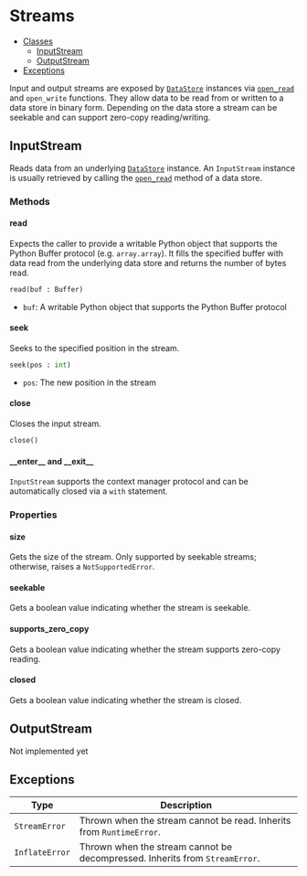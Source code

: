 # Streams
* [Classes](#InputStream)
  * [InputStream](#InputStream)
  * [OutputStream](#OutputStream)
* [Exceptions](#Exceptions)

Input and output streams are exposed by [`DataStore`](data_store.md#DataStore) instances via [`open_read`](data_store.md#open_read) and `open_write` functions. They allow data to be read from or written to a data store in binary form. Depending on the data store a stream can be seekable and can support zero-copy reading/writing.

## InputStream
Reads data from an underlying [`DataStore`](data_store.md#DataStore) instance. An `InputStream` instance is usually retrieved by calling the [`open_read`](data_store.md#open_read) method of a data store.

### Methods
#### read
Expects the caller to provide a writable Python object that supports the Python Buffer protocol (e.g. `array.array`). It fills the specified buffer with data read from the underlying data store and returns the number of bytes read.

```python
read(buf : Buffer)
```
- `buf`: A writable Python object that supports the Python Buffer protocol

#### seek
Seeks to the specified position in the stream.

```python
seek(pos : int)
```

- `pos`: The new position in the stream

#### close
Closes the input stream.

```python
close()
```

#### \_\_enter\_\_ and \_\_exit\_\_
`InputStream` supports the context manager protocol and can be automatically closed via a `with` statement.

### Properties
#### size
Gets the size of the stream. Only supported by seekable streams; otherwise, raises a `NotSupportedError`.

#### seekable
Gets a boolean value indicating whether the stream is seekable.

#### supports_zero_copy
Gets a boolean value indicating whether the stream supports zero-copy reading.

#### closed
Gets a boolean value indicating whether the stream is closed.

## OutputStream
Not implemented yet

## Exceptions
| Type           | Description                                                                 |
|----------------|-----------------------------------------------------------------------------|
| `StreamError`  | Thrown when the stream cannot be read. Inherits from `RuntimeError`.        |
| `InflateError` | Thrown when the stream cannot be decompressed. Inherits from `StreamError`. |
